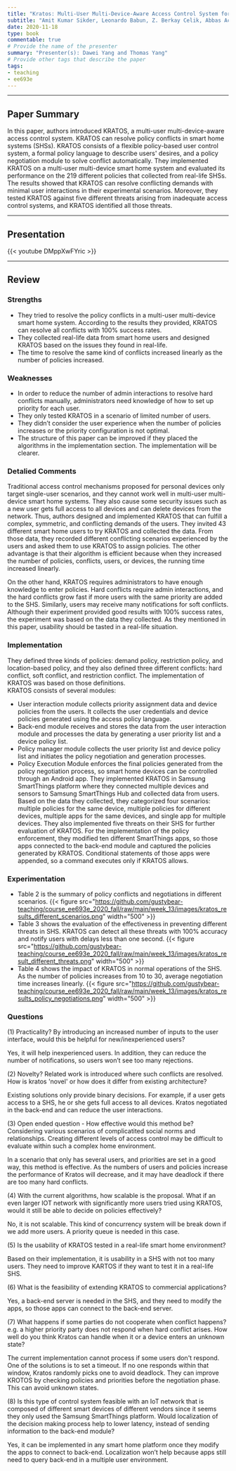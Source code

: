 ```yaml
---
title: "Kratos: Multi-User Multi-Device-Aware Access Control System for the Smart Home"
subtitle: "Amit Kumar Sikder, Leonardo Babun, Z. Berkay Celik, Abbas Acar, Hidayet Aksu, Patrick McDaniel, Engin Kirda, A. Selcuk Uluagac"
date: 2020-11-18
type: book
commentable: true
# Provide the name of the presenter
summary: "Presenter(s): Dawei Yang and Thomas Yang"
# Provide other tags that describe the paper
tags:
- teaching
- ee693e
---
```

***
## Paper Summary
In this paper, authors introduced KRATOS, a multi-user multi-device-aware access control system. KRATOS can resolve policy conflicts in smart home systems (SHSs). KRATOS consists of a flexible policy-based user control system, a formal policy language to describe users' desires, and a policy negotiation module to solve conflict automatically. They implemented KRATOS on a multi-user multi-device smart home system and evaluated its performance on the 219 different policies that collected from real-life SHSs. The results showed that KRATOS can resolve conflicting demands with minimal user interactions in their experimental scenarios. Moreover, they tested KRATOS against five different threats arising from inadequate access control systems, and KRATOS identified all those threats.
***
## Presentation
{{< youtube DMppXwFYric >}}
***
## Review
### Strengths
- They tried to resolve the policy conflicts in a multi-user multi-device smart home system. According to the results they provided, KRATOS can resolve all conflicts with 100% success rates.
- They collected real-life data from smart home users and designed KRATOS based on the issues they found in real-life.
- The time to resolve the same kind of conflicts increased linearly as the number of policies increased.
### Weaknesses
- In order to reduce the number of admin interactions to resolve hard conflicts manually, administrators need knowledge of how to set up priority for each user.
- They only tested KRATOS in a scenario of limited number of users.
- They didn’t consider the user experience when the number of policies increases or the priority configuration is not optimal.
- The structure of this paper can be improved if they placed the algorithms in the implementation section. The implementation will be clearer.
### Detalied Comments
Traditional access control mechanisms proposed for personal devices only target single-user scenarios, and they cannot work well in multi-user multi-device smart home systems. They also cause some security issues such as a new user gets full access to all devices and can delete devices from the network. Thus, authors designed and implemented KRATOS that can fulfill a complex, symmetric, and conflicting demands of the users. They invited 43 different smart home users to try KRATOS and collected the data. From those data, they recorded different conflicting scenarios experienced by the users and asked them to use KRATOS to assign policies. The other advantage is that their algorithm is efficient because when they increased the number of policies, conflicts, users, or devices, the running time increased linearly.
 
On the other hand, KRATOS requires administrators to have enough knowledge to enter policies. Hard conflicts require admin interactions, and the hard conflicts grow fast if more users with the same priority are added to the SHS. Similarly, users may receive many notifications for soft conflicts. Although their experiment provided good results with 100% success rates, the experiment was based on the data they collected. As they mentioned in this paper, usability should be tasted in a real-life situation.
### Implementation
They defined three kinds of policies: demand policy, restriction policy, and location-based policy, and they also defined three different conflicts: hard conflict, soft conflict, and restriction conflict. The implementation of KRATOS was based on those definitions.\
KRATOS consists of several modules:
- User interaction module collects priority assignment data and device policies from the users. It collects the user credentials and device policies generated using the access policy language.
- Back-end module receives and stores the data from the user interaction module and processes the data by generating a user priority list and a device policy list.
- Policy manager module collects the user priority list and device policy list and initiates the policy negotiation and generation processes.
- Policy Execution Module enforces the final policies generated from the policy negotiation process, so smart home devices can be controlled through an Android app.
They implemented KRATOS in Samsung SmartThings platform where they connected multiple devices and sensors to Samsung SmartThings Hub and collected data from users. Based on the data they collected, they categorized four scenarios: multiple policies for the same device, multiple policies for different devices, multiple apps for the same devices, and single app for multiple devices. They also implemented five threats on their SHS for further evaluation of KRATOS. For the implementation of the policy enforcement, they modified ten different SmartThings apps, so those apps connected to the back-end module and captured the policies generated by KRATOS. Conditional statements of those apps were appended, so a command executes only if KRATOS allows.
### Experimentation
- Table 2 is the summary of policy conflicts and negotiations in different scenarios.
{{< figure src="https://github.com/gustybear-teaching/course_ee693e_2020_fall/raw/main/week_13/images/kratos_results_different_scenarios.png" width="500" >}}
- Table 3 shows the evaluation of the effectiveness in preventing different threats in SHS. KRATOS can detect all these threats with 100% accuracy and notify users with delays less than one second.
{{< figure src="https://github.com/gustybear-teaching/course_ee693e_2020_fall/raw/main/week_13/images/kratos_result_different_threats.png" width="500" >}}
- Table 4 shows the impact of KRATOS in normal operations of the SHS. As the number of policies increases from 10 to 30, average negotiation time increases linearly.
{{< figure src="https://github.com/gustybear-teaching/course_ee693e_2020_fall/raw/main/week_13/images/kratos_results_policy_negotiations.png" width="500" >}}
### Questions
(1) Practicality? By introducing an increased number of inputs to the user interface, would this be helpful for new/inexperienced users?
 
Yes, it will help inexperienced users. In addition, they can reduce the number of notifications, so users won’t see too many rejections.
 
(2) Novelty? Related work is introduced where such conflicts are resolved. How is kratos 'novel' or how does it differ from existing architecture?
 
Existing solutions only provide binary decisions. For example, if a user gets access to a SHS, he or she gets full access to all devices. Kratos negotiated in the back-end and can reduce the user interactions.
 
(3) Open ended question - How effective would this method be? Considering various scenarios of complicatited social norms and relationships. Creating different levels of access control may be difficult to evaluate within such a complex home environment.
 
In a scenario that only has several users, and priorities are set in a good way, this method is effective. As the numbers of users and policies increase the performance of Kratos will decrease, and it may have deadlock if there are too many hard conflicts.
 
(4) With the current algorithms, how scalable is the proposal. What if an even larger IOT network with significantly more users tried using KRATOS, would it still be able to decide on policies effectively?
 
No, it is not scalable. This kind of concurrency system will be break down if we add more users. A priority queue is needed in this case.
 
(5) Is the usability of KRATOS tested in a real-life smart home environment?
 
Based on their implementation, it is usability in a SHS with not too many users. They need to improve KARTOS if they want to test it in a real-life SHS.
 
(6) What is the feasibility of extending KRATOS to commercial applications?
 
Yes, a back-end server is needed in the SHS, and they need to modify the apps, so those apps can connect to the back-end server.
 
(7) What happens if some parties do not cooperate when conflict happens? e.g. a higher priority party does not respond when hard conflict arises. How well do you think Kratos can handle when it or a device enters an unknown state?
 
The current implementation cannot process if some users don't respond. One of the solutions is to set a timeout. If no one responds within that window, Kratos randomly picks one to avoid deadlock. They can improve KROTOS by checking policies and priorities before the negotiation phase. This can avoid unknown states.
 
(8) Is this type of control system feasible with an IoT network that is composed of different smart devices of different vendors since it seems they only used the Samsung SmartThings platform.
Would localization of the decision making process help to lower latency, instead of sending information to the back-end module?
 
Yes, it can be implemented in any smart home platform once they modify the apps to connect to back-end. Localization won’t help because apps still need to query back-end in a multiple user environment.
 
 

